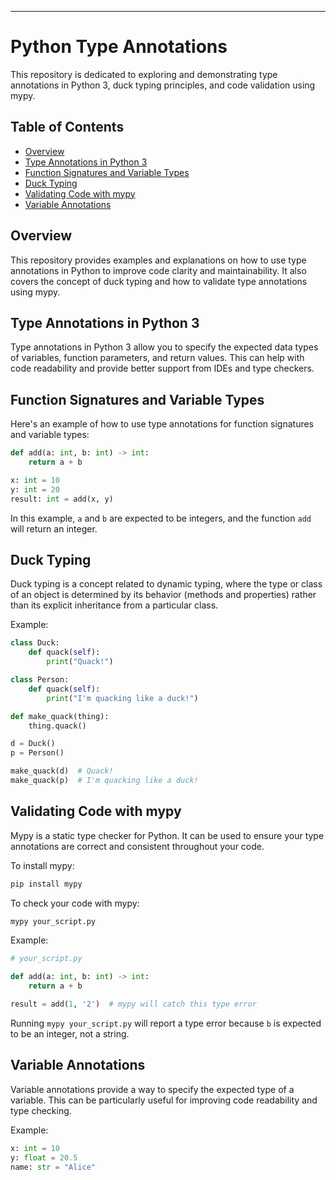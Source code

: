 ---

# Python Type Annotations

This repository is dedicated to exploring and demonstrating type annotations in Python 3, duck typing principles, and code validation using mypy.

## Table of Contents

- [Overview](#overview)
- [Type Annotations in Python 3](#type-annotations-in-python-3)
- [Function Signatures and Variable Types](#function-signatures-and-variable-types)
- [Duck Typing](#duck-typing)
- [Validating Code with mypy](#validating-code-with-mypy)
- [Variable Annotations](#variable-annotations)

## Overview

This repository provides examples and explanations on how to use type annotations in Python to improve code clarity and maintainability. It also covers the concept of duck typing and how to validate type annotations using mypy.

## Type Annotations in Python 3

Type annotations in Python 3 allow you to specify the expected data types of variables, function parameters, and return values. This can help with code readability and provide better support from IDEs and type checkers.

## Function Signatures and Variable Types

Here's an example of how to use type annotations for function signatures and variable types:

```python
def add(a: int, b: int) -> int:
    return a + b

x: int = 10
y: int = 20
result: int = add(x, y)
```

In this example, `a` and `b` are expected to be integers, and the function `add` will return an integer.

## Duck Typing

Duck typing is a concept related to dynamic typing, where the type or class of an object is determined by its behavior (methods and properties) rather than its explicit inheritance from a particular class.

Example:

```python
class Duck:
    def quack(self):
        print("Quack!")

class Person:
    def quack(self):
        print("I'm quacking like a duck!")

def make_quack(thing):
    thing.quack()

d = Duck()
p = Person()

make_quack(d)  # Quack!
make_quack(p)  # I'm quacking like a duck!
```

## Validating Code with mypy

Mypy is a static type checker for Python. It can be used to ensure your type annotations are correct and consistent throughout your code.

To install mypy:

```bash
pip install mypy
```

To check your code with mypy:

```bash
mypy your_script.py
```

Example:

```python
# your_script.py

def add(a: int, b: int) -> int:
    return a + b

result = add(1, '2')  # mypy will catch this type error
```

Running `mypy your_script.py` will report a type error because `b` is expected to be an integer, not a string.

## Variable Annotations

Variable annotations provide a way to specify the expected type of a variable. This can be particularly useful for improving code readability and type checking.

Example:

```python
x: int = 10
y: float = 20.5
name: str = "Alice"
```
